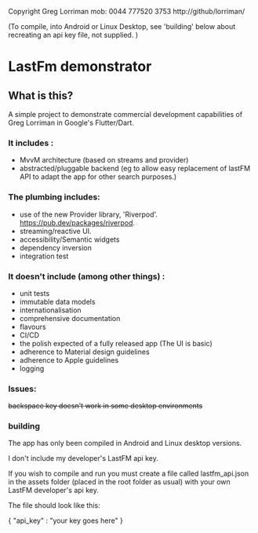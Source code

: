 
Copyright Greg Lorriman mob: 0044 777520 3753
http://github/lorriman/

(To compile, into Android or Linux Desktop, see 'building' below about recreating an api key file,
 not supplied. )

# LastFm demonstrator 

## What is this?

A simple project to demonstrate commercial development capabilities of Greg Lorriman 
in Google's Flutter/Dart.

### It includes :

- MvvM architecture (based on streams and provider)
- abstracted/pluggable backend (eg to allow easy replacement of lastFM API to adapt
the app for other search purposes.)

### The plumbing includes:

* use of the new Provider library, 'Riverpod'. https://pub.dev/packages/riverpod.
* streaming/reactive UI.
* accessibility/Semantic widgets
* dependency inversion
* integration test

### It doesn't include (among other things) :

- unit tests
- immutable data models
- internationalisation
- comprehensive documentation
- flavours
- CI/CD
- the polish expected of a fully released app (The UI is basic)
- adherence to Material design guidelines
- adherence to Apple guidelines
- logging

### Issues:

~~backspace key doesn't work in some desktop environments~~

### building

<!-- To view an android debug build download and install the apk from here: [android build](https://drive.google.com/file/d/1X-ATwzBrcpBNuzcHxroXucsH-vYbdyzl/view?usp=sharing). -->

The app has only been compiled in Android and Linux desktop versions.

I don't include my developer's LastFM api key.

If you wish to compile and run you must create a file called lastfm_api.json in the assets folder
(placed in the root folder as usual) with your own LastFM developer's api key.

The file should look like this:

{
   "api_key" : "your key goes here"
}


